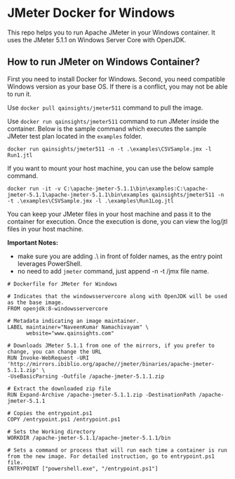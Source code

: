 # JMeter Docker for Windows
This repo helps you to run Apache JMeter in your Windows container. It uses the JMeter 5.1.1 on Windows Server Core with OpenJDK.

## How to run JMeter on Windows Container?
First you need to install Docker for Windows. Second, you need compatible Windows version as your base OS. If there is a conflict, you may not be able to run it. 

Use `docker pull qainsights/jmeter511` command to pull the image. 

Use `docker run qainsights/jmeter511` command to run JMeter inside the container. Below is the sample command which executes the sample JMeter test plan located in the `examples` folder.

`docker run qainsights/jmeter511 -n -t .\examples\CSVSample.jmx -l Run1.jtl`

If you want to mount your host machine, you can use the below sample command.

`docker run -it -v C:\apache-jmeter-5.1.1\bin\examples:C:\apache-jmeter-5.1.1\apache-jmeter-5.1.1\bin\examples qainsights/jmeter511 -n -t .\examples\CSVSample.jmx -l .\examples\Run1Log.jtl`

You can keep your JMeter files in your host machine and pass it to the container for execution. Once the execution is done, you can view the log/jtl files in your host machine.

**Important Notes:**
* make sure you are adding .\ in front of folder names, as the entry point leverages PowerShell. 
* no need to add `jmeter` command, just append -n -t <yourJMeterTestName>/jmx file name.
  
```docker
# Dockerfile for JMeter for Windows

# Indicates that the windowsservercore along with OpenJDK will be used as the base image.
FROM openjdk:8-windowsservercore

# Metadata indicating an image maintainer.
LABEL maintainer="NaveenKumar Namachivayam" \
      website="www.qainsights.com"

# Downloads JMeter 5.1.1 from one of the mirrors, if you prefer to change, you can change the URL
RUN Invoke-WebRequest -URI 'http://mirrors.ibiblio.org/apache//jmeter/binaries/apache-jmeter-5.1.1.zip' \
-UseBasicParsing -Outfile /apache-jmeter-5.1.1.zip

# Extract the downloaded zip file
RUN Expand-Archive /apache-jmeter-5.1.1.zip -DestinationPath /apache-jmeter-5.1.1

# Copies the entrypoint.ps1
COPY /entrypoint.ps1 /entrypoint.ps1

# Sets the Working directory
WORKDIR /apache-jmeter-5.1.1/apache-jmeter-5.1.1/bin

# Sets a command or process that will run each time a container is run from the new image. For detailed instruction, go to entrypoint.ps1 file.
ENTRYPOINT ["powershell.exe", "/entrypoint.ps1"]
```
